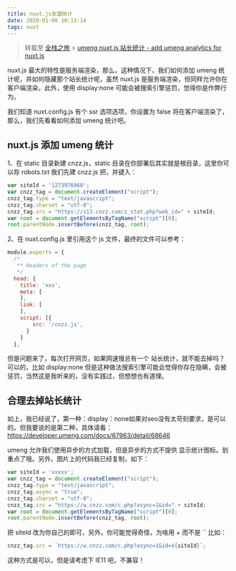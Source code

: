 ```yaml
---
title: nuxt.js友盟统计
date: 2020-01-06 10:13:14
tags: nuxt
---
```


> 转载至 [全栈之旅](https://www.kpromise.top/) > [umeng nuxt.js 站长统计 - add umeng analytics for nuxt.js](https://www.kpromise.top/add-umeng-for-nuxt-js/)

nuxt.js 最大的特性是服务端渲染，那么，这种情况下，我们如何添加 umeng 统计呢，并如何隐藏那个站长统计呢，虽然 nuxt.js 是服务端渲染，但同样允许你在客户端渲染，此外，使用 display:none 可能会被搜索引擎惩罚，觉得你是作弊行为。

我们知道 nuxt.config.js 有个 ssr 选项选项，你设置为 false 将在客户端渲染了，那么，我们先看看如何添加 umeng 统计吧。

## nuxt.js 添加 umeng 统计

1、在 static 目录新建 cnzz.js，static 目录在你部署后其实就是根目录，这里你可以存 robots.txt 我们先建 cnzz.js 把，并键入：
```javascript
var siteId = '1273976960';
var cnzz_tag = document.createElement("script");
cnzz_tag.type = "text/javascript";
cnzz_tag.charset = "utf-8";
cnzz_tag.src = "https://s13.cnzz.com/z_stat.php?web_id=" + siteId;
var root = document.getElementsByTagName("script")[0];
root.parentNode.insertBefore(cnzz_tag, root);
```

2、在 nuxt.config.js 里引用这个 js 文件，最终的文件可以参考：
```javascript
module.exports = {
  /*
   ** Headers of the page
   */
  head: {
    title: 'xxx',
    meta: [
    ],
    link: [
    ],
    script: [{
        src: '/cnzz.js',
      }
    ]
  },
```
但是问题来了，每次打开网页，如果网速慢总有一个 站长统计，就不能去掉吗？可以的，比如 display:none 但是这种做法搜索引擎可能会觉得你存在隐瞒，会被惩罚，当然这是我听来的，没有实践过，但想想也有道理。


## 合理去掉站长统计

如上，我已经说了，第一种：display：none如果对seo没有太苛刻要求，是可以的。但我要说的是第二种，具体请看：https://developer.umeng.com/docs/67963/detail/68646

umeng 允许我们使用异步的方式加载，但是异步的方式不提供 显示统计图标。划重点了哦。另外，图片上的代码我已经复制，如下：

```javascript
var siteId = 'xxxxx';
var cnzz_tag = document.createElement("script");
cnzz_tag.type = "text/javascript";
cnzz_tag.async = "true";
cnzz_tag.charset = "utf-8";
cnzz_tag.src = "https://w.cnzz.com/c.php?async=1&id=" + siteId;
var root = document.getElementsByTagName("script")[0];
root.parentNode.insertBefore(cnzz_tag, root);
```
把 siteId 改为你自己的即可，另外，你可能觉得奇怪，为啥用 + 而不是 `` 比如：

```javascript
cnzz_tag.src = `https://w.cnzz.com/c.php?async=1&id=${siteId}`;
```
这种方式是可以，但是请考虑下 IE11 吧，不兼容！
